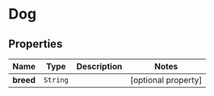 

# Dog


## Properties

Name | Type | Description | Notes
------------ | ------------- | ------------- | -------------
**breed** | `String` |  |  [optional property]






